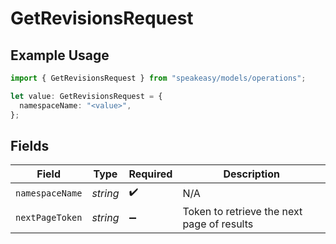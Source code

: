 # GetRevisionsRequest

## Example Usage

```typescript
import { GetRevisionsRequest } from "speakeasy/models/operations";

let value: GetRevisionsRequest = {
  namespaceName: "<value>",
};
```

## Fields

| Field                                      | Type                                       | Required                                   | Description                                |
| ------------------------------------------ | ------------------------------------------ | ------------------------------------------ | ------------------------------------------ |
| `namespaceName`                            | *string*                                   | :heavy_check_mark:                         | N/A                                        |
| `nextPageToken`                            | *string*                                   | :heavy_minus_sign:                         | Token to retrieve the next page of results |